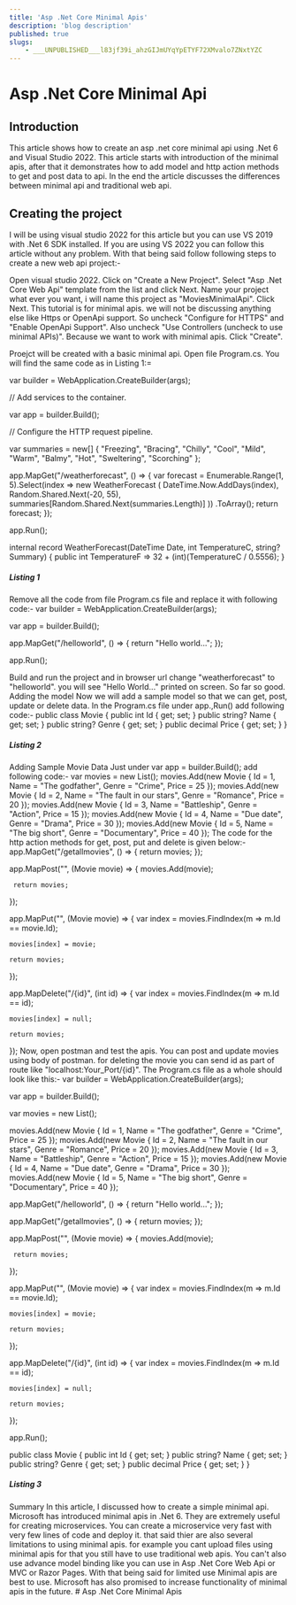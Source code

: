 ```yaml
---
title: 'Asp .Net Core Minimal Apis'
description: 'blog description'
published: true
slugs:
    - ___UNPUBLISHED___l83jf39i_ahzGIJmUYqYpETYF72XMvalo7ZNxtYZC
---
```

<h1>Asp .Net Core Minimal Api</h1>
<h2>Introduction</h2>
 This article shows how to create an asp .net core minimal api using .Net 6 and Visual Studio 2022. This article starts with introduction of the minimal apis, after that it demonstrates how to add model and http action methods to get and post data to api. In the end the article discusses the differences between minimal api and traditional web api.
<h2>Creating the project</h2>
I will be using visual studio 2022 for this article but you can use VS 2019 with .Net 6 SDK installed. If you are using VS 2022 you can follow this article without any problem. With that being said follow following steps to create a new web api project:-

Open visual studio 2022.
Click on "Create a New Project".
Select "Asp .Net Core Web Api" template from the list and click Next.
Name your project what ever you want, i will name this project as "MoviesMinimalApi". Click Next.
This tutorial is for minimal apis. we will not be discussing anything else like Https or OpenApi support. So uncheck "Configure for HTTPS" and "Enable OpenApi Support".
Also uncheck "Use Controllers (uncheck to use minimal APIs)". Because we want to work with minimal apis.
Click "Create".

Proejct will be created with a basic minimal api. Open file Program.cs. You will find the same code as in Listing 1:=

var builder = WebApplication.CreateBuilder(args);

// Add services to the container.

var app = builder.Build();

// Configure the HTTP request pipeline.

var summaries = new[]
{
    "Freezing", "Bracing", "Chilly", "Cool", "Mild", "Warm", "Balmy", "Hot", "Sweltering", "Scorching"
};

app.MapGet("/weatherforecast", () =>
{
    var forecast = Enumerable.Range(1, 5).Select(index =>
       new WeatherForecast
       (
           DateTime.Now.AddDays(index),
           Random.Shared.Next(-20, 55),
           summaries[Random.Shared.Next(summaries.Length)]
       ))
        .ToArray();
    return forecast;
});

app.Run();

internal record WeatherForecast(DateTime Date, int TemperatureC, string? Summary)
{
    public int TemperatureF => 32 + (int)(TemperatureC / 0.5556);
}
<h5>Listing 1</h5>
Remove all the code from file Program.cs file and replace it with following code:-
var builder = WebApplication.CreateBuilder(args);

var app = builder.Build();

app.MapGet("/helloworld", () =>
{
    return "Hello world...";
});

app.Run();

Build and run the project and in browser url change "weatherforecast" to "helloworld". you will see "Hello World..." printed on screen. So far so good.
Adding the model
Now we will add a sample model so that we can get, post, update or delete data. In the Program.cs file under app.,Run() add following code:-
public class Movie
{
    public int Id { get; set; }
    public string? Name { get; set; }
    public string? Genre { get; set; }
    public decimal Price { get; set; }
}
<h5>Listing 2</h5>
Adding Sample Movie Data
Just under var app = builder.Build(); add following code:- 
var movies = new List<Movie>();
movies.Add(new Movie { Id = 1, Name = "The godfather", Genre = "Crime", Price = 25 });
movies.Add(new Movie { Id = 2, Name = "The fault in our stars", Genre = "Romance", Price = 20 });
movies.Add(new Movie { Id = 3, Name = "Battleship", Genre = "Action", Price = 15 });
movies.Add(new Movie { Id = 4, Name = "Due date", Genre = "Drama", Price = 30 });
movies.Add(new Movie { Id = 5, Name = "The big short", Genre = "Documentary", Price = 40 });
The code for the http action methods for get, post, put and delete is given below:- 
app.MapGet("/getallmovies", () =>
{
    return movies;
});

app.MapPost("", (Movie movie) =>
 {
     movies.Add(movie);

     return movies;
 });

app.MapPut("", (Movie movie) =>
{
    var index = movies.FindIndex(m => m.Id == movie.Id);

    movies[index] = movie;

    return movies;
});

app.MapDelete("/{id}", (int id) =>
{
    var index = movies.FindIndex(m => m.Id == id);

    movies[index] = null;

    return movies;
});
Now, open postman and test the apis. You can post and update movies using body of postman. for deleting the movie you can send id as part of route like "localhost:Your_Port/{id}". The Program.cs file as a whole should look like this:-
var builder = WebApplication.CreateBuilder(args);

var app = builder.Build();

var movies = new List<Movie>();

movies.Add(new Movie { Id = 1, Name = "The godfather", Genre = "Crime", Price = 25 });
movies.Add(new Movie { Id = 2, Name = "The fault in our stars", Genre = "Romance", Price = 20 });
movies.Add(new Movie { Id = 3, Name = "Battleship", Genre = "Action", Price = 15 });
movies.Add(new Movie { Id = 4, Name = "Due date", Genre = "Drama", Price = 30 });
movies.Add(new Movie { Id = 5, Name = "The big short", Genre = "Documentary", Price = 40 });

app.MapGet("/helloworld", () =>
{
    return "Hello world...";
});

app.MapGet("/getallmovies", () =>
{
    return movies;
});

app.MapPost("", (Movie movie) =>
 {
     movies.Add(movie);

     return movies;
 });

app.MapPut("", (Movie movie) =>
{
    var index = movies.FindIndex(m => m.Id == movie.Id);

    movies[index] = movie;

    return movies;
});

app.MapDelete("/{id}", (int id) =>
{
    var index = movies.FindIndex(m => m.Id == id);

    movies[index] = null;

    return movies;
});

app.Run();


public class Movie
{
    public int Id { get; set; }
    public string? Name { get; set; }
    public string? Genre { get; set; }
    public decimal Price { get; set; }
}
<h5>Listing 3</h5>
Summary
In this article, I discussed how to create a simple minimal api. Microsoft has introduced minimal apis in .Net 6. They are extremely useful for creating microservices. You can create a microservice very fast with very few lines of code and deploy it. that said thier are also several limitations to using minimal apis. for example you cant upload files using minimal apis for that you still have to use traditional web apis. You can't also use advance model binding like you can use in Asp .Net Core Web Api or MVC or Razor Pages. With that being said for limited use Minimal apis are best to use. Microsoft has also promised to increase functionality of minimal apis in the future. 
# Asp .Net Core Minimal Apis
